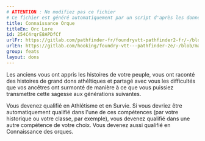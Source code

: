 ```yaml
---
# ATTENTION : Ne modifiez pas ce fichier
# Ce fichier est généré automatiquement par un script d'après les données du module Foundry VTT officiel et de sa traduction
title: Connaissance Orque
titleEn: Orc Lore
id: 254C4rqrE8APDfCf
urlFr: https://gitlab.com/pathfinder-fr/foundryvtt-pathfinder2-fr/-/blob/master/data/feats/254C4rqrE8APDfCf.htm
urlEn: https://gitlab.com/hooking/foundry-vtt---pathfinder-2e/-/blob/master/packs/data/feats.db/orc-lore.json
group: feats
layout: dons
---
```

Les anciens vous ont appris les histoires de votre peuple, vous ont raconté des histoires de grand dons athéltiques et partagé avec vous les difficultés que vos ancêtres ont surmonté de manière à ce que vous puissiez transmettre cette sagesse aux générations suivantes.

Vous devenez qualifié en Athlétisme et en Survie. Si vous devriez être automatiquement qualifié dans l'une de ces compétences (par votre historique ou votre classe, par exemple), vous devenez qualifié dans une autre compétence de votre choix. Vous devenez aussi qualifié en Connaissance des orques.


